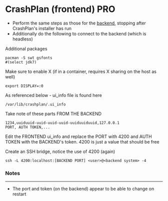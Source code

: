 CrashPlan (frontend) PRO
========================

* Perform the same steps as those for the [backend](crashplan-backend.md), stopping after CrashPlan's installer has run
* Additionally do the following to connect to the backend (which is headless)

Additional packages
```
pacman -S swt gsfonts
#(select jdk7)
```

Make sure to enable X (if in a container, requires X sharing on the host as well)
```
export DISPLAY=:0
```

As referenced below - ui_info file is found here
```
/var/lib/crashplan/.ui_info
```

Take note of these parts FROM THE BACKEND
```
1234,uuiduuid-uuid-uuid-uuid-uuiduuiduuid,127.0.0.1
PORT, AUTH TOKEN,...
```

Edit the FRONTEND ui_info and replace the PORT with 4200 and AUTH TOKEN with the BACKEND's token. 4200 is just a value that should be free

Create an SSH bridge, notice the use of 4200 (again)
```
ssh -L 4200:localhost:[BACKEND PORT] <user>@<backend system> -4
```

### Notes
---
* The port and token (on the backend) appear to be able to change on restart

